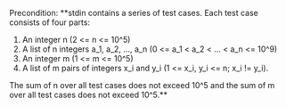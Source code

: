 Precondition: **stdin contains a series of test cases. Each test case consists of four parts: 

1. An integer n (2 <= n <= 10^5) 
2. A list of n integers a_1, a_2, ..., a_n (0 <= a_1 < a_2 < ... < a_n <= 10^9) 
3. An integer m (1 <= m <= 10^5) 
4. A list of m pairs of integers x_i and y_i (1 <= x_i, y_i <= n; x_i != y_i). 

The sum of n over all test cases does not exceed 10^5 and the sum of m over all test cases does not exceed 10^5.**